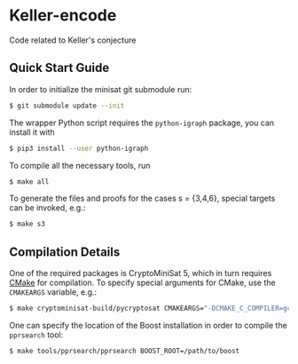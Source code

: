 # Keller-encode
Code related to Keller's conjecture

## Quick Start Guide
In order to initialize the minisat git submodule run:

```bash
$ git submodule update --init
```

The wrapper Python script requires the `python-igraph` package, you
can install it with

```bash
$ pip3 install --user python-igraph
```

To compile all the necessary tools, run

```bash
$ make all
```

To generate the files and proofs for the cases s = {3,4,6}, special
targets can be invoked, e.g.:

```bash
$ make s3
```

## Compilation Details
One of the required packages is CryptoMiniSat 5, which in turn
requires [CMake](https://cmake.org/) for compilation. To specify
special arguments for CMake, use the `CMAKEARGS` variable, e.g.:

```bash
$ make cryptominisat-build/pycryptosat CMAKEARGS="-DCMAKE_C_COMPILER=gcc -DCMAKE_CXX_COMPILER=g++"
```

One can specify the location of the Boost installation in order to
compile the `pprsearch` tool:

```bash
$ make tools/pprsearch/pprsearch BOOST_ROOT=/path/to/boost
```
